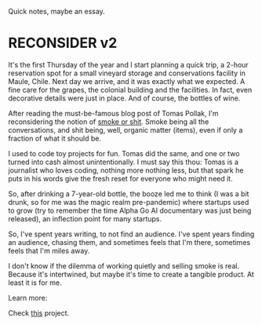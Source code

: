 Quick notes, maybe an essay. 

# RECONSIDER v2

It's the first Thursday of the year and I start planning a quick trip, a 2-hour reservation spot for a small vineyard storage and conservations facility in Maule, Chile. Next day we arrive, and it was exactly what we expected. A fine care for the grapes, the colonial building and the facilities. In fact, even decorative details were just in place. And of course, the bottles of wine. 

After reading the must-be-famous blog post of Tomas Pollak, I'm reconsidering the notion of [smoke or shit](https://bootlog.org/blog/2016/08/vender-humo-o-vender-caca). Smoke being all the conversations, and shit being, well, organic matter (items), even if only a fraction of what it should be. 

I used to code toy projects for fun. Tomas did the same, and one or two turned into cash almost unintentionally. I must say this thou: Tomas is a journalist who loves coding, nothing more nothing less, but that spark he puts in his words give the fresh reset for everyone who might need it. 

So, after drinking a 7-year-old bottle, the booze led me to think (I was a bit drunk, so for me was the magic realm pre-pandemic) where startups used to grow (try to remember the time Alpha Go AI documentary was just being released), an inflection point for many startups.

So, I've spent years writing, to not find an audience. I've spent years finding an audience, chasing them, and sometimes feels that I'm there, sometimes feels that I'm miles away. 

I don't know if the dilemma of working quietly and selling smoke is real. Because it's intertwined, but maybe it's time to create a tangible product. At least it is for me.

Learn more:

Check [this](https://github.com/rarellanoc/messages_choice) project. 
